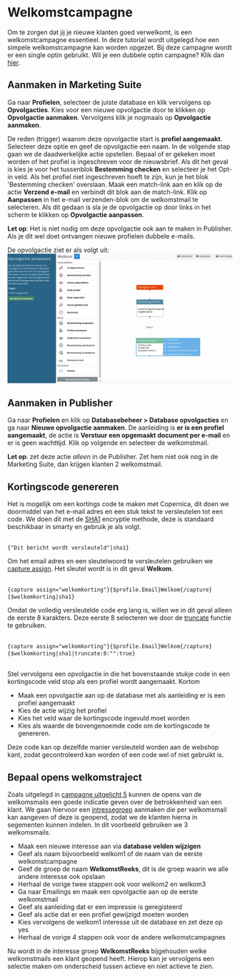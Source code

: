 # Welkomstcampagne
Om te zorgen dat jij je nieuwe klanten goed verwelkomt, is een
welkomstcampagne essentieel. In deze tutorial wordt uitgelegd hoe een simpele
welkomstcampagne kan worden opgezet. Bij deze campagne wordt er een
single optin gebruikt. Wil je een dubbele optin campagne? Klik dan
[hier](./campaign-tutorial-double-opt-in.md).

## Aanmaken in Marketing Suite
Ga naar **Profielen**, selecteer de juiste database en klik vervolgens op **Opvolgacties**. Kies voor een nieuwe opvolgactie door te klikken op **Opvolgactie aanmaken**. Vervolgens klik je nogmaals op **Opvolgactie aanmaken**.

De reden (trigger) waarom deze opvolgactie start is **profiel aangemaakt**. Selecteer deze optie en geef de opvolgactie een naam. In de volgende stap gaan we de daadwerkelijke actie opstellen. Bepaal of er gekeken moet worden of het profiel is ingeschreven voor de nieuwsbrief. Als dit het geval is kies je voor het tussenblok **Bestemming checken** en selecteer je het Opt-in veld. Als het profiel niet ingeschreven hoeft te zijn, kun je het blok 'Bestemming checken' overslaan. Maak een match-link aan en klik op de actie **Verzend e-mail** en verbindt dit blok aan de match-link. Klik op **Aanpassen** in het e-mail verzenden-blok om de welkomstmail te selecteren. Als dit gedaan is sla je de opvolgactie op door links in het scherm te klikken op **Opvolgactie aanpassen**.

**Let op**: Het is niet nodig om deze opvolgactie ook aan te maken in Publisher. Als je dit wel doet ontvangen nieuwe profielen dubbele e-mails. 

De opvolgactie ziet er als volgt uit:  
![opvolgactie](../images/nl/Opvolgactie-welkom.png)


## Aanmaken in Publisher
Ga naar **Profielen** en klik op **Databasebeheer > Database opvolgacties**
en ga naar **Nieuwe opvolgactie aanmaken**. De aanleiding is
**er is een profiel aangemaakt**, de actie is
**Verstuur een opgemaakt document per e-mail** en er is geen wachttijd. Klik
op volgende en selecteer de welkomstmail.

**Let op**: zet deze actie _alleen_ in de Publisher. Zet hem niet ook nog
in de Marketing Suite, dan krijgen klanten 2 welkomstmail.

## Kortingscode genereren
Het is mogelijk om een kortings code te maken met Copernica, dit doen we doormiddel van het e-mail adres en een stuk tekst te versleutelen tot een code. We doen dit met de [SHA1](./personalization-modifiers#sha1) encryptie methode, deze is standaard beschikbaar in smarty en gebruik je als volgt.

```

{"Dit bericht wordt versleuteld"|sha1}

```

Om het email adres en een sleutelwoord te versleutelen gebruiken we [capture assign](./publisher-personalization-functions#capture). Het sleutel wordt is in dit geval **Welkom**.

``` 

{capture assign="welkomkorting"}{$profile.Email}Welkom{/capture}{$welkomkorting|sha1}

```

Omdat de volledig versleutelde code erg lang is, willen we in dit geval alleen de eerste 8 karakters. Deze eerste 8 selecteren we door de [truncate](./personalization-modifiers#truncate) functie te gebruiken. 

``` 

{capture assign="welkomkorting"}{$profile.Email}Welkom{/capture}{$welkomkorting|sha1|truncate:8:"":true}


```

Stel vervolgens een opvolgactie in die het bovenstaande stukje code in een kortingscode veld stop als een profiel wordt aangemaakt. Kortom

- Maak een opvolgactie aan op de database met als aanleiding er is een profiel aangemaakt
- Kies de actie wijzig het profiel
- Kies het veld waar de kortingscode ingevuld moet worden
- Kies als waarde de bovengenoemde code om de kortingscode te genereren. 

Deze code kan op dezelfde manier versleuteld worden aan de webshop kant, zodat gecontroleerd kan worden of een code wel of niet gebruikt is. 

## Bepaal opens welkomstraject
Zoals uitgelegd in [campagne uitgelicht 5](https://www.copernica.com/nl/blog/post/campagne-uitgelicht-editie-5-welkomstcampagnes) kunnen de opens van de welkomsmails een goede indicatie geven over de betrokkenheid van een klant. We gaan hiervoor een [intressegroep](./database-fields#interesses) aanmaken die per welkomsmail kan aangeven of deze is geopend, zodat we de klanten hierna in segementen kunnen indelen. In dit voorbeeld gebruiken we 3 welkomsmails. 

- Maak een nieuwe interesse aan via **database velden wijzigen**
- Geef als naam bijvoorbeeld welkom1 of de naam van de eerste welkomstcampagne
- Geef de groep de naam **WelkomstReeks**, dit is de groep waarin we alle andere interesse ook opslaan
- Herhaal de vorige twee stappen ook voor welkom2 en welkom3
- Ga naar Emailings en maak een opvolgactie aan op de eerste welkomstmail
- Geef als aanleiding dat er een impressie is geregisteerd 
- Geef als actie dat er een profiel gewijzigd moeten worden
- Kies vervolgens de welkom1 interesse uit de database en zet deze op yes
- Herhaal de vorige 4 stappen ook voor de andere welkomstcampagnes

Nu wordt in de interesse groep **WelkomstReeks** bijgehouden welke welkomstmails een klant geopend heeft. Hierop kan je vervolgens een selectie maken om onderscheid tussen actieve en niet actieve te zien. 

